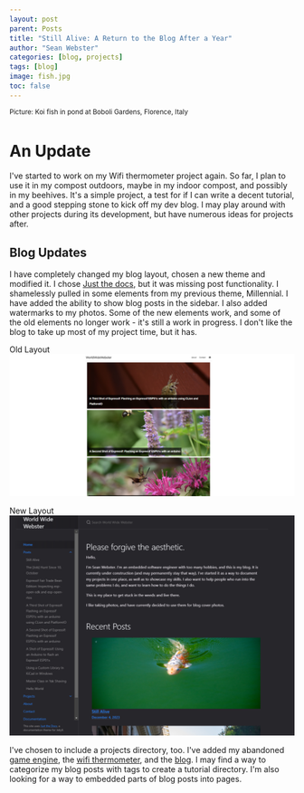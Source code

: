 ```yaml
---
layout: post
parent: Posts
title: "Still Alive: A Return to the Blog After a Year"
author: "Sean Webster"
categories: [blog, projects]
tags: [blog]
image: fish.jpg
toc: false
---
```

<sup>Picture: Koi fish in pond at Boboli Gardens, Florence, Italy</sup>

# An Update
I've started to work on my Wifi thermometer project again. So far, I plan to use it in my compost outdoors, maybe in my indoor compost, and possibly in my beehives. It's a simple project, a test for if I can write a decent tutorial, and a good stepping stone to kick off my dev blog. I may play around with other projects during its development, but have numerous ideas for projects after.

## Blog Updates
I have completely changed my blog layout, chosen a new theme and modified it. I chose [Just the docs](https://just-the-docs.github.io/just-the-docs/), but it was missing post functionality. I shamelessly pulled in some elements from my previous theme, Millennial. I have added the ability to show blog posts in the sidebar. I also added watermarks to my photos. Some of the new elements work, and some of the old elements no longer work - it's still a work in progress. I don't like the blog to take up most of my project time, but it has.

Old Layout
![Old Site](/../assets/img/blog/old_site.PNG)

New Layout
![New Site](/../assets/img/blog/new_site.PNG)

I've chosen to include a projects directory, too. I've added my abandoned [game engine](/docs/Projects/game_engine.md), the [wifi thermometer](/docs/Projects/wifi_thermometer.md), and the [blog](/docs/Projects/blog.md). I may find a way to categorize my blog posts with tags to create a tutorial directory. I'm also looking for a way to embedded parts of blog posts into pages.
